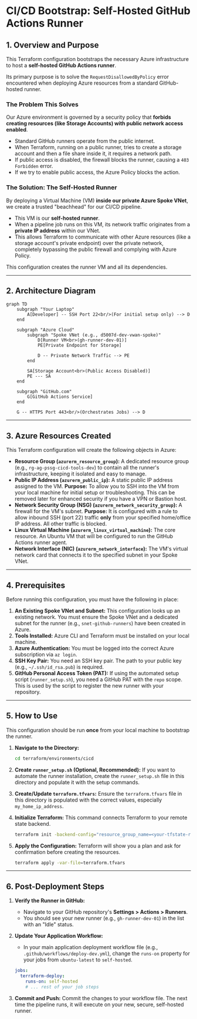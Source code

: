 # CI/CD Bootstrap: Self-Hosted GitHub Actions Runner

## 1. Overview and Purpose

This Terraform configuration bootstraps the necessary Azure infrastructure to host a **self-hosted GitHub Actions runner**.

Its primary purpose is to solve the `RequestDisallowedByPolicy` error encountered when deploying Azure resources from a standard GitHub-hosted runner.

### The Problem This Solves

Our Azure environment is governed by a security policy that **forbids creating resources (like Storage Accounts) with public network access enabled**.

*   Standard GitHub runners operate from the public internet.
*   When Terraform, running on a public runner, tries to create a storage account and then a file share inside it, it requires a network path.
*   If public access is disabled, the firewall blocks the runner, causing a `403 Forbidden` error.
*   If we try to enable public access, the Azure Policy blocks the action.

### The Solution: The Self-Hosted Runner

By deploying a Virtual Machine (VM) **inside our private Azure Spoke VNet**, we create a trusted "beachhead" for our CI/CD pipeline.

*   This VM is our **self-hosted runner**.
*   When a pipeline job runs on this VM, its network traffic originates from a **private IP address** within our VNet.
*   This allows Terraform to communicate with other Azure resources (like a storage account's private endpoint) over the private network, completely bypassing the public firewall and complying with Azure Policy.

This configuration creates the runner VM and all its dependencies.

---

## 2. Architecture Diagram

```mermaid
graph TD
    subgraph "Your Laptop"
        A[Developer] -- SSH Port 22<br/>(For initial setup only) --> D
    end

    subgraph "Azure Cloud"
        subgraph "Spoke VNet (e.g., d5007d-dev-vwan-spoke)"
            D[Runner VM<br>(gh-runner-dev-01)]
            PE[Private Endpoint for Storage]

            D -- Private Network Traffic --> PE
        end

        SA[Storage Account<br>(Public Access Disabled)]
        PE --- SA
    end

    subgraph "GitHub.com"
        G[GitHub Actions Service]
    end

    G -- HTTPS Port 443<br/>(Orchestrates Jobs) --> D
```

---

## 3. Azure Resources Created

This Terraform configuration will create the following objects in Azure:

*   **Resource Group (`azurerm_resource_group`):** A dedicated resource group (e.g., `rg-ag-pssg-cicd-tools-dev`) to contain all the runner's infrastructure, keeping it isolated and easy to manage.
*   **Public IP Address (`azurerm_public_ip`):** A static public IP address assigned to the VM. **Purpose:** To allow you to SSH into the VM from your local machine for initial setup or troubleshooting. This can be removed later for enhanced security if you have a VPN or Bastion host.
*   **Network Security Group (NSG) (`azurerm_network_security_group`):** A firewall for the VM's subnet. **Purpose:** It is configured with a rule to allow inbound SSH (port 22) traffic **only** from your specified home/office IP address. All other traffic is blocked.
*   **Linux Virtual Machine (`azurerm_linux_virtual_machine`):** The core resource. An Ubuntu VM that will be configured to run the GitHub Actions runner agent.
*   **Network Interface (NIC) (`azurerm_network_interface`):** The VM's virtual network card that connects it to the specified subnet in your Spoke VNet.

---

## 4. Prerequisites

Before running this configuration, you must have the following in place:

1.  **An Existing Spoke VNet and Subnet:** This configuration looks up an existing network. You must ensure the Spoke VNet and a dedicated subnet for the runner (e.g., `snet-github-runners`) have been created in Azure.
2.  **Tools Installed:** Azure CLI and Terraform must be installed on your local machine.
3.  **Azure Authentication:** You must be logged into the correct Azure subscription via `az login`.
4.  **SSH Key Pair:** You need an SSH key pair. The path to your public key (e.g., `~/.ssh/id_rsa.pub`) is required.
5.  **GitHub Personal Access Token (PAT):** If using the automated setup script (`runner_setup.sh`), you need a GitHub PAT with the `repo` scope. This is used by the script to register the new runner with your repository.

---

## 5. How to Use

This configuration should be run **once** from your local machine to bootstrap the runner.

1.  **Navigate to the Directory:**
    ```bash
    cd terraform/environments/cicd
    ```

2.  **Create `runner_setup.sh` (Optional, Recommended):**
    If you want to automate the runner installation, create the `runner_setup.sh` file in this directory and populate it with the setup commands.

3.  **Create/Update `terraform.tfvars`:**
    Ensure the `terraform.tfvars` file in this directory is populated with the correct values, especially `my_home_ip_address`.

4.  **Initialize Terraform:**
    This command connects Terraform to your remote state backend.
    ```bash
    terraform init -backend-config="resource_group_name=<your-tfstate-rg>" -backend-config="storage_account_name=<your-tfstate-sa>" -backend-config="container_name=<your-tfstate-container>"
    ```

5.  **Apply the Configuration:**
    Terraform will show you a plan and ask for confirmation before creating the resources.
    ```bash
    terraform apply -var-file=terraform.tfvars
    ```

---

## 6. Post-Deployment Steps

1.  **Verify the Runner in GitHub:**
    *   Navigate to your GitHub repository's **Settings > Actions > Runners**.
    *   You should see your new runner (e.g., `gh-runner-dev-01`) in the list with an "Idle" status.

2.  **Update Your Application Workflow:**
    *   In your main application deployment workflow file (e.g., `.github/workflows/deploy-dev.yml`), change the `runs-on` property for your jobs from `ubuntu-latest` to `self-hosted`.
    ```yaml
    jobs:
      terraform-deploy:
        runs-on: self-hosted
        # ... rest of your job steps
    ```

3.  **Commit and Push:**
    Commit the changes to your workflow file. The next time the pipeline runs, it will execute on your new, secure, self-hosted runner.